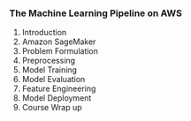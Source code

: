 ### The Machine Learning Pipeline on AWS

1. Introduction
2. Amazon SageMaker
3. Problem Formulation
4. Preprocessing
5. Model Training
6. Model Evaluation
7. Feature Engineering
8. Model Deployment
9. Course Wrap up
